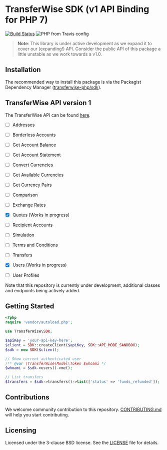 # TransferWise SDK (v1 API Binding for PHP 7)

[![Build Status](https://travis-ci.org/transferwise-php/sdk.svg?branch=master)](https://travis-ci.org/transferwise-php/sdk) ![PHP from Travis config](https://img.shields.io/travis/php-v/transferwise-php/sdk/master)

> **Note**: This library is under active development as we expand it to cover
> our (expanding!) API. Consider the public API of this package a little
> unstable as we work towards a v1.0.

## Installation

The recommended way to install this package is via the Packagist Dependency Manager ([transferwise-php/sdk](https://packagist.org/packages/transferwise-php/sdk)). 

## TransferWise API version 1

The TransferWise API can be found [here](https://api-docs.transferwise.com/).


- [ ] Addresses
- [ ] Borderless Accounts
- [ ] Get Account Balance
- [ ] Get Account Statement
- [ ] Convert Currencies
- [ ] Get Available Currencies
- [ ] Get Currency Pairs
- [ ] Comparison
- [ ] Exchange Rates
- [x] Quotes (Works in progress)
- [ ] Recipient Accounts
- [ ] Simulation
- [ ] Terms and Conditions
- [ ] Transfers
- [x] Users (Works in progress)
- [ ] User Profiles


Note that this repository is currently under development, additional classes and endpoints being actively added.

## Getting Started

```php
<?php 
require 'vendor/autoload.php';

use TransferWise\SDK;

$apiKey = 'your-api-key-here';
$client = SDK::createClient($apiKey, SDK::API_MODE_SANDBOX);
$sdk = new SDK($client);

// Show current authenticated user
/** @var \TransferWise\Model\Token $whoami */
$whoami = $sdk->users()->me();

// List transfers
$transfers = $sdk->transfers()->list(['status' => 'funds_refunded']);
```

## Contributions

We welcome community contribution to this repository. [CONTRIBUTING.md](CONTRIBUTING.md) will help you start contributing.

## Licensing 

Licensed under the 3-clause BSD license. See the [LICENSE](LICENSE) file for details.